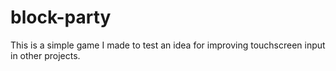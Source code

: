 # block-party

This is a simple game I made to test an idea for improving touchscreen input in other projects.
